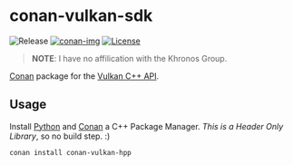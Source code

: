 # conan-vulkan-sdk

![Release][release-img] [![conan-img]][conan-url] [![License][license-img]][license-url]

> **NOTE**: I have no affilication with the Khronos Group. 

[Conan](https://conan.io) package for the [Vulkan C++ API](https://github.com/KhronosGroup/Vulkan-Hpp).

## Usage

Install [Python](https://www.python.org/downloads/) and [Conan](https://www.conan.io/) a C++ Package Manager. *This is a Header Only Library*, so no build step. :)

```bash
conan install conan-vulkan-hpp
```

[release-img]: https://img.shields.io/badge/release-1.0.17-B46BD6.svg?style=flat-square
[conan-img]: https://img.shields.io/badge/conan.io-1.0.17-green.svg?style=flat-square
[conan-url]: https://conan.io
[license-img]: http://img.shields.io/:license-apache-blue.svg?style=flat-square
[license-url]: http://www.apache.org/licenses/LICENSE-2.0